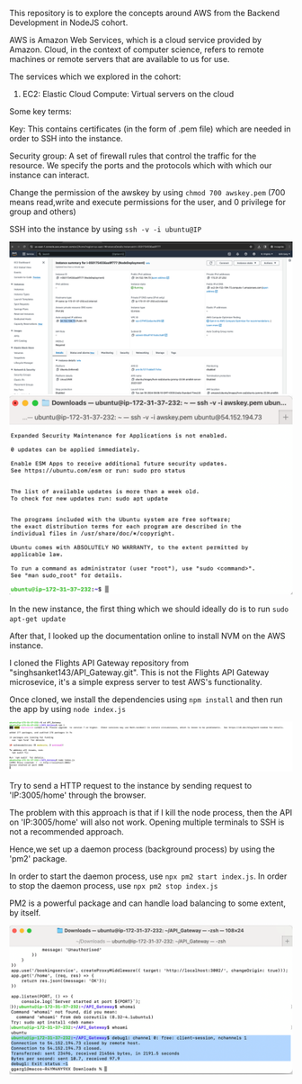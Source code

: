 This repository is to explore the concepts around AWS from the Backend Development in NodeJS cohort.

AWS is Amazon Web Services, which is a cloud service provided by Amazon. Cloud, in the context of computer science, refers to remote machines or remote servers that are available to us for use.

The services which we explored in the cohort:

1. EC2: Elastic Cloud Compute: Virtual servers on the cloud

Some key terms:

Key: This contains certificates (in the form of .pem file) which are needed in order to SSH into the instance.

Security group: A set of firewall rules that control the traffic for the resource. We specify the ports and the protocols which with which our instance can interact.

Change the permission of the awskey by using `chmod 700 awskey.pem` (700 means read,write and execute permissions for the user, and 0 privilege for group and others)

SSH into the instance by using `ssh -v -i ubuntu@IP` 

![AWS console](/AWS_console.png)
![Terminal](/Terminal.png)

In the new instance, the first thing which we should ideally do is to run `sudo apt-get update`

After that, I looked up the documentation online to install NVM on the AWS instance.

I cloned the Flights API Gateway repository from "singhsanket143/API_Gateway.git". This is not the Flights API Gateway microsevice, it's a simple express server to test AWS's functionality.

Once cloned, we install the dependencies using `npm install` and then run the app by using `node index.js`

![Application running on EC2 instance](/Application_running_on_EC2_instance.png)

Try to send a HTTP request to the instance by sending request to 'IP:3005/home' through the browser.

The problem with this approach is that if I kill the node process, then the API on 'IP:3005/home' will also not work. Opening multiple terminals to SSH is not a recommended approach.

Hence,we set up a daemon process (background process) by using the 'pm2' package.

In order to start the daemon process, use `npx pm2 start index.js`. In order to stop the daemon process, use `npx pm2 stop index.js`

PM2 is a powerful package and can handle load balancing to some extent, by itself.

![Terminal on terminating the instance](/Terminal_on_terminating_the_instance.png)